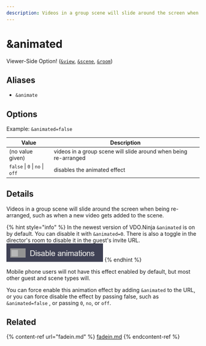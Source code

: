 ```yaml
---
description: Videos in a group scene will slide around the screen when being re-arranged
---
```


# \&animated

Viewer-Side Option! ([`&view`](view.md), [`&scene`](scene.md), [`&room`](../../general-settings/room.md))

## Aliases

* `&animate`

## Options

Example: `&animated=false`

| Value                           | Description                                                      |
| ------------------------------- | ---------------------------------------------------------------- |
| (no value given)                | videos in a group scene will slide around when being re-arranged |
| `false` \| `0` \| `no` \| `off` | disables the animated effect                                     |

## Details

Videos in a group scene will slide around the screen when being re-arranged, such as when a new video gets added to the scene.

{% hint style="info" %}
In the newest version of VDO.Ninja `&animated` is on by default. You can disable it with `&animated=0`. There is also a toggle in the director's room to disable it in the guest's invite URL.\
![](<../../.gitbook/assets/image (1) (5).png>)
{% endhint %}

Mobile phone users will not have this effect enabled by default, but most other guest and scene types will.

You can force enable this animation effect by adding `&animated` to the URL, or you can force disable the effect by passing false, such as `&animated=false` , or passing `0`, `no`, or `off`.

## Related

{% content-ref url="fadein.md" %}
[fadein.md](fadein.md)
{% endcontent-ref %}
